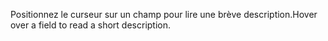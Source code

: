 <span data-ttu-id="318c0-101">Positionnez le curseur sur un champ pour lire une brève description.</span><span class="sxs-lookup"><span data-stu-id="318c0-101">Hover over a field to read a short description.</span></span>
